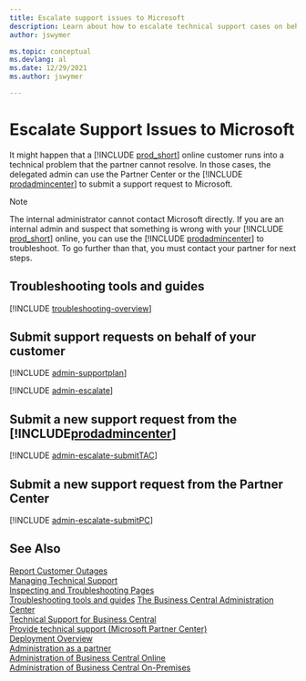 ```yaml
---
title: Escalate support issues to Microsoft
description: Learn about how to escalate technical support cases on behalf of your Business Central online customers as the delegated administrator.
author: jswymer

ms.topic: conceptual
ms.devlang: al
ms.date: 12/29/2021
ms.author: jswymer

---
```


# Escalate Support Issues to Microsoft

It might happen that a [!INCLUDE [prod_short](../includes/prod_short.md)] online customer runs into a technical problem that the partner cannot resolve. In those cases, the delegated admin can use the Partner Center or the [!INCLUDE [prodadmincenter](../developer/includes/prodadmincenter.md)] to submit a support request to Microsoft.  

> [!NOTE]
> The internal administrator cannot contact Microsoft directly. If you are an internal admin and suspect that something is wrong with your [!INCLUDE [prod_short](../developer/includes/prod_short.md)] online, you can use the [!INCLUDE [prodadmincenter](../developer/includes/prodadmincenter.md)] to troubleshoot. To go further than that, you must contact your partner for next steps.

## Troubleshooting tools and guides
[!INCLUDE [troubleshooting-overview](../includes/include-troubleshooting-overview.md)]

## <a name="submitsupportrequest"></a>Submit support requests on behalf of your customer

[!INCLUDE [admin-supportplan](../includes/admin-supportplan.md)]

[!INCLUDE [admin-escalate](../includes/admin-escalate.md)]

## Submit a new support request from the [!INCLUDE[prodadmincenter](../developer/includes/prodadmincenter.md)]

[!INCLUDE [admin-escalate-submitTAC](../includes/admin-escalate-submitTAC.md)]

## Submit a new support request from the Partner Center

[!INCLUDE [admin-escalate-submitPC](../includes/admin-escalate-submitPC.md)]

<!-- TODO: How to manage your customers' support issues -->

## See Also

[Report Customer Outages](report-outage.md)  
[Managing Technical Support](manage-technical-support.md)  
[Inspecting and Troubleshooting Pages](../developer/devenv-inspecting-pages.md)  
[Troubleshooting tools and guides](../developer/devenv-troubleshooting-overview.md)
[The Business Central Administration Center](tenant-admin-center.md)  
[Technical Support for Business Central](../technical-support.md)  
[Provide technical support (Microsoft Partner Center)](/partner-center/provide-technical-support)  
[Deployment Overview](../deployment/Deployment.md)  
[Administration as a partner](tenant-administration.md#administration-as-a-partner)  
[Administration of Business Central Online](tenant-administration.md)  
[Administration of Business Central On-Premises](Administration.md)  
